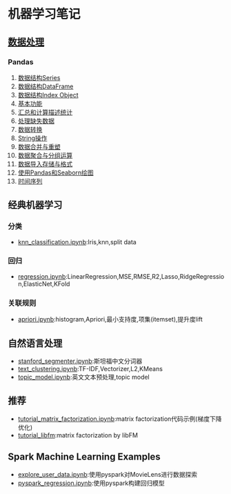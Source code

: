 # 机器学习笔记
## [数据处理][0]
### Pandas
1. [数据结构Series][1]
1. [数据结构DataFrame][2]
1. [数据结构Index Object][3]
1. [基本功能][4]
1. [汇总和计算描述统计][5]
1. [处理缺失数据][6]
1. [数据转换][7]
1. [String操作][8]
1. [数据合并与重塑][9]
1. [数据聚合与分组运算][10]
1. [数据导入存储与格式][11]
1. [使用Pandas和Seaborn绘图][12]
1. [时间序列][13]

## 经典机器学习
### 分类
- [knn_classification.ipynb](knn_classification.ipynb):Iris,knn,split data

### 回归
- [regression.ipynb](regression.ipynb):LinearRegression,MSE,RMSE,R2,Lasso,RidgeRegression,ElasticNet,KFold

### 关联规则
- [apriori.ipynb](apriori.ipynb):histogram,Apriori,最小支持度,项集(itemset),提升度lift

## 自然语言处理
- [stanford_segmenter.ipynb](stanford_segmenter.ipynb):斯坦福中文分词器
- [text_clustering.ipynb](text_clustering.ipynb):TF-IDF,Vectorizer,L2,KMeans
- [topic_model.ipynb](topic_model.ipynb):英文文本预处理,topic model

## 推荐
- [tutorial_matrix_factorization.ipynb](tutorial_matrix_factorization.ipynb):matrix factorization代码示例(梯度下降优化)
- [tutorial_libfm](tutorial_libfm):matrix factorization by libFM

## Spark Machine Learning Examples
- [explore_user_data.ipynb](pyspark_explore_user_data.ipynb):使用pyspark对MovieLens进行数据探索
- [pyspark_regression.ipynb](pyspark_regression.ipynb):使用pyspark构建回归模型


[0]: data-processing/
[1]: data-processing/pandas-series.ipynb
[2]: data-processing/pandas-dataframe.ipynb
[3]: data-processing/pandas-index.ipynb
[4]: data-processing/pandas-basic.ipynb
[5]: data-processing/pandas-summarize-statistics.ipynb
[6]: data-processing/pandas-data-cleaning-preparation.ipynb
[7]: data-processing/pandas-data-transformation.ipynb
[8]: data-processing/pandas-string-manipulation.ipynb
[9]: data-processing/pandas-data-merge-reshape.ipynb
[10]:data-processing/pandas-data-aggregation-and-group.ipynb
[11]:data-processing/pandas-dataloading-storage-fileformats.ipynb
[12]:data-processing/plotting-with-pandas-and-seaborn.ipynb
[13]:data-processing/pandas-time-series.ipynb